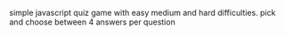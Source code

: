 simple javascript quiz game with easy medium and hard difficulties. pick and choose between 4 answers per question
